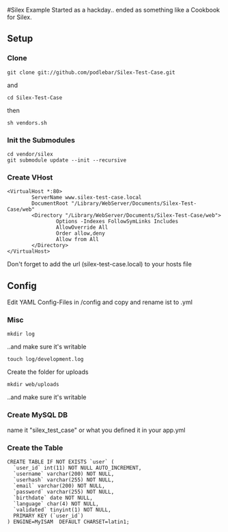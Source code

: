 #Silex Example
Started as a hackday.. ended as something like a Cookbook for Silex.

## Setup

### Clone 
    git clone git://github.com/podlebar/Silex-Test-Case.git

and

    cd Silex-Test-Case
    
then

    sh vendors.sh
    
### Init the Submodules 

    cd vendor/silex
    git submodule update --init --recursive

### Create VHost
    <VirtualHost *:80>
            ServerName www.silex-test-case.local
            DocumentRoot "/Library/WebServer/Documents/Silex-Test-Case/web"
            <Directory "/Library/WebServer/Documents/Silex-Test-Case/web">
                    Options -Indexes FollowSymLinks Includes
                    AllowOverride All
                    Order allow,deny
                    Allow from All
            </Directory>
    </VirtualHost>
    
Don't forget to add the url (silex-test-case.local) to your hosts file 

## Config
Edit YAML Config-Files in /config and copy and rename ist to .yml
        
### Misc
    mkdir log
    
..and make sure it's writable

    touch log/development.log
    
Create the folder for uploads

    mkdir web/uploads
    
..and make sure it's writable

### Create MySQL DB
name it "silex_test_case" or what you defined it in your app.yml

### Create the Table
    CREATE TABLE IF NOT EXISTS `user` (
      `user_id` int(11) NOT NULL AUTO_INCREMENT,
      `username` varchar(200) NOT NULL,
      `userhash` varchar(255) NOT NULL,
      `email` varchar(200) NOT NULL,
      `password` varchar(255) NOT NULL,
      `birthdate` date NOT NULL,
      `language` char(4) NOT NULL,
      `validated` tinyint(1) NOT NULL,
      PRIMARY KEY (`user_id`)
    ) ENGINE=MyISAM  DEFAULT CHARSET=latin1;

